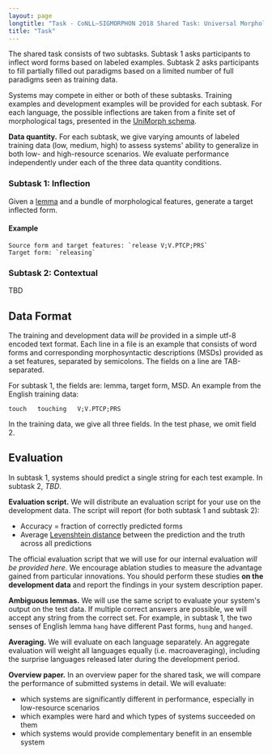 ```yaml
---
layout: page
longtitle: "Task - CoNLL–SIGMORPHON 2018 Shared Task: Universal Morphological Reinflection"
title: "Task"
---
```


The shared task consists of two subtasks. Subtask 1 asks participants to inflect word forms based on labeled examples. Subtask 2 asks participants to fill partially filled out paradigms based on a limited number of full paradigms seen as training data.

Systems may compete in either or both of these subtasks. Training examples and development examples will be provided for each subtask. For each language, the possible inflections are taken from a finite set of morphological tags, presented in the [UniMorph schema](https://unimorph.github.io).

**Data quantity.** For each subtask, we give varying amounts of labeled training data (low, medium, high) to assess systems' ability to generalize in both low- and high-resource scenarios. We evaluate performance independently under each of the three data quantity conditions.

### Subtask 1: Inflection

Given a [lemma](https://en.wikipedia.org/wiki/Lemma_(morphology)) and a bundle of morphological features, generate a target inflected form.

#### Example

```
Source form and target features: `release V;V.PTCP;PRS`
Target form: `releasing`
```


### Subtask 2: Contextual

TBD

## Data Format

The training and development data *will be* provided in a simple utf-8 encoded text format. Each line in a file is an example that consists of word forms and corresponding morphosyntactic descriptions (MSDs) provided as a set features, separated by semicolons. The fields on a line are TAB-separated.

For subtask 1, the fields are: lemma, target form, MSD. An example from the English training data:
```
touch   touching   V;V.PTCP;PRS
```
In the training data, we give all three fields. In the test phase, we omit field 2.

## Evaluation

In subtask 1, systems should predict a single string for each test example. In subtask 2, *TBD*. 

**Evaluation script.** We will distribute an evaluation script for your use on the development data. The script will report (for both subtask 1 and subtask 2):

* Accuracy = fraction of correctly predicted forms
* Average [Levenshtein distance](https://en.wikipedia.org/wiki/Levenshtein_distance) between the prediction and the truth across all predictions

The official evaluation script that we will use for our internal evaluation *will be provided here*. We encourage ablation studies to measure the advantage gained from particular innovations. You should perform these studies **on the development data** and report the findings in your system description paper.

**Ambiguous lemmas.** We will use the same script to evaluate your system's output on the test data. If multiple correct answers are possible, we will accept any string from the correct set. For example, in subtask 1, the two senses of English lemma `hang` have different Past forms, `hung` and `hanged`. 

**Averaging.** We will evaluate on each language separately. An aggregate evaluation will weight all languages equally (i.e. macroaveraging), including the surprise languages released later during the development period.

**Overview paper.** In an overview paper for the shared task, we will compare the performance of submitted systems in detail. We will evaluate:

* which systems are significantly different in performance, especially in low-resource scenarios
* which examples were hard and which types of systems succeeded on them
* which systems would provide complementary benefit in an ensemble system
